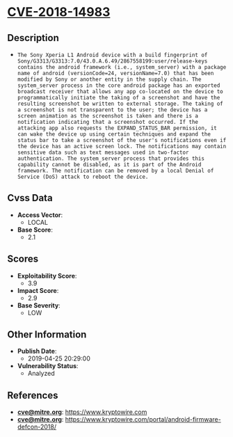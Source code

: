 
# [CVE-2018-14983](https://cve.mitre.org/cgi-bin/cvename.cgi?name=CVE-2018-14983)

## Description

- `The Sony Xperia L1 Android device with a build fingerprint of Sony/G3313/G3313:7.0/43.0.A.6.49/2867558199:user/release-keys contains the android framework (i.e., system_server) with a package name of android (versionCode=24, versionName=7.0) that has been modified by Sony or another entity in the supply chain. The system_server process in the core android package has an exported broadcast receiver that allows any app co-located on the device to programmatically initiate the taking of a screenshot and have the resulting screenshot be written to external storage. The taking of a screenshot is not transparent to the user; the device has a screen animation as the screenshot is taken and there is a notification indicating that a screenshot occurred. If the attacking app also requests the EXPAND_STATUS_BAR permission, it can wake the device up using certain techniques and expand the status bar to take a screenshot of the user's notifications even if the device has an active screen lock. The notifications may contain sensitive data such as text messages used in two-factor authentication. The system_server process that provides this capability cannot be disabled, as it is part of the Android framework. The notification can be removed by a local Denial of Service (DoS) attack to reboot the device.`

## Cvss Data

- **Access Vector**:
  - LOCAL
- **Base Score**:
  - 2.1

## Scores

- **Exploitability Score**:
  - 3.9
- **Impact Score**:
  - 2.9
- **Base Severity**:
  - LOW

## Other Information

- **Publish Date**:
  - 2019-04-25 20:29:00
- **Vulnerability Status**:
  - Analyzed

## References

- **cve@mitre.org**: https://www.kryptowire.com
- **cve@mitre.org**: https://www.kryptowire.com/portal/android-firmware-defcon-2018/
